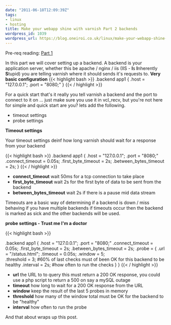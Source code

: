 ```yaml
---
date: "2011-06-18T12:09:39Z"
tags:
- linux
- hosting
title: Make your webapp shine with varnish Part 2 backends
wordpress_id: 1039
wordpress_url: https://blog.oneiroi.co.uk/linux/make-your-webapp-shine-with-varnish-%e2%80%93-part-2-backends
---
```

Pre-req reading: <a href="https://blog.oneiroi.co.uk/linux/make-your-webapp-shine-with-varnish-part-1">Part 1</a>

In this part we will cover setting up a backend. A backend is your application server, whether this be apache / nginx / iis (IIS - <strong>I</strong>s <strong>I</strong>nherently <strong>S</strong>tupid) you are telling varnish where it should sends it's requests to.
<strong>
Very basic configuration</strong>
{{< highlight bash >}}
.backend app1 {
    .host = "127.0.0.1";
    .port = "8080;"
}
{{< / highlight >}}

For a quick start that's it really you tell varnish a backend and the port to connect to it on ... just make sure you use it in vcl_recv, but you're not here for simple and quick start are you? lets add the following.

<ul>
	<li>timeout settings</li>
	<li>probe settings</li>
</ul>


<strong>Timeout settings</strong>

Your timeout settings deinf how long varnish should wait for a response from your backend 

{{< highlight bash >}}
.backend app1 {
    .host = "127.0.0.1";
    .port = "8080;"
    .connect_timeout = 0.05s;
    .first_byte_timeout = 2s;
    .between_bytes_timeout = 2s;
}
{{< / highlight >}}

<ul>
	<li><strong>connect_timeout</strong> wait 50ms for a tcp connection to take place</li>
	<li><strong>first_byte_timeout</strong> wait 2s for the first byte of data to be sent from the backend</li>
	<li><strong>between_bytes_timeout</strong> wait 2s if there is a pause mid data stream</li>
</ul>

Timeouts are a basic way of determining if a backend is down / miss behaving if you have multiple backends if timeouts occur then the backend is marked as sick and the other backends will be used.

<strong>probe settings - Trust me I'm a doctor</strong>

{{< highlight bash >}}

.backend app1 {
    .host = "127.0.0.1";
    .port = "8080;"
    .connect_timeout = 0.05s;
    .first_byte_timeout = 2s;
    .between_bytes_timeout = 2s;
    .probe = {
	.url = "/status.html";
	.timeout = 0.05s;
	.window = 5;	
	.threshold = 3;	#60% of last checks must of been OK for this backend to be healthy
	.interval = 2s;	#how often to run the checks
    }
}
{{< / highlight >}}

<ul>
	<li><strong>url</strong> the URL to to query this must return a 200 OK response, you could use a php script to return a 500 on say a mySQL outage</li>
	<li><strong>timeout</strong> how long to wait for a 200 OK response from the URL</li>
	<li><strong>window</strong> keep the result of the last 5 probes in memory</li>
	<li><strong>threshold</strong> how many of the window total must be OK for the backend to be "healthy"</li>
	<li><strong>interval</strong> how often to run the probe</li>
</ul>

And that about wraps up this post.
